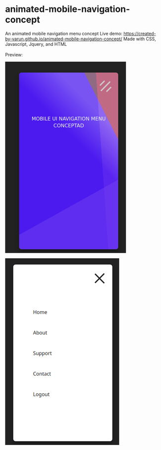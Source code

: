 # animated-mobile-navigation-concept
An animated mobile navigation menu concept
Live demo: https://created-by-varun.github.io/animated-mobile-navigation-concept/
Made with CSS, Javascript, Jquery, and HTML <br> <br>
Preview: <br>

![image-1](1.png)

![image-2](2.png)
